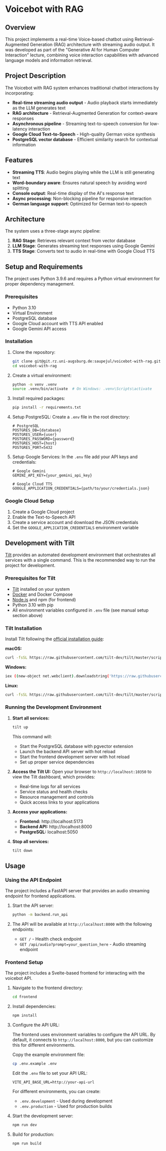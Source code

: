 # Voicebot with RAG

## Overview

This project implements a real-time Voice-based chatbot using Retrieval-Augmented Generation (RAG) architecture with
streaming audio output. It was developed as part of the "Generative AI for Human Computer Interaction" lecture,
combining voice interaction capabilities with advanced language models and information retrieval.

## Project Description

The Voicebot with RAG system enhances traditional chatbot interactions by incorporating:

- **Real-time streaming audio output** - Audio playback starts immediately as the LLM generates text
- **RAG architecture** - Retrieval-Augmented Generation for context-aware responses
- **Asynchronous pipeline** - Streaming text-to-speech conversion for low-latency interaction
- **Google Cloud Text-to-Speech** - High-quality German voice synthesis
- **PostgreSQL vector database** - Efficient similarity search for contextual information

## Features

- **Streaming TTS**: Audio begins playing while the LLM is still generating text
- **Word-boundary aware**: Ensures natural speech by avoiding word splitting
- **Console output**: Real-time display of the AI's response text
- **Async processing**: Non-blocking pipeline for responsive interaction
- **German language support**: Optimized for German text-to-speech

## Architecture

The system uses a three-stage async pipeline:

1. **RAG Stage**: Retrieves relevant context from vector database
2. **LLM Stage**: Generates streaming text responses using Google Gemini
3. **TTS Stage**: Converts text to audio in real-time with Google Cloud TTS

## Setup and Requirements

The project uses Python 3.9.6 and requires a Python virtual environment for proper dependency management.

### Prerequisites

- Python 3.10
- Virtual Environment
- PostgreSQL database
- Google Cloud account with TTS API enabled
- Google Gemini API access

### Installation

1. Clone the repository:
   ```bash
   git clone git@git.rz.uni-augsburg.de:saupejul/voicebot-with-rag.git
   cd voicebot-with-rag
   ```

2. Create a virtual environment:
   ```bash
   python -m venv .venv
   source .venv/bin/activate  # On Windows: .venv\Scripts\activate
   ```

3. Install required packages:
   ```bash
   pip install -r requirements.txt
   ```

4. Setup PostgreSQL:
   Create a `.env` file in the root directory:
   ```
   # PostgreSQL
   POSTGRES_DB={database}
   POSTGRES_USER={user}
   POSTGRES_PASSWORD={password}
   POSTGRES_HOST={host}
   POSTGRES_PORT=5432
   ```

5. Setup Google Services:
   In the `.env` file add your API keys and credentials:
   ```
   # Google Gemini
   GEMINI_API_KEY={your_gemini_api_key}

   # Google Cloud TTS
   GOOGLE_APPLICATION_CREDENTIALS={path/to/your/credentials.json}
   ```

### Google Cloud Setup

1. Create a Google Cloud project
2. Enable the Text-to-Speech API
3. Create a service account and download the JSON credentials
4. Set the `GOOGLE_APPLICATION_CREDENTIALS` environment variable

## Development with Tilt

[Tilt](https://tilt.dev/) provides an automated development environment that orchestrates all services with a single
command. This is the recommended way to run the project for development.

### Prerequisites for Tilt

- [Tilt](https://tilt.dev/) installed on your system
- [Docker](https://www.docker.com/) and Docker Compose
- [Node.js](https://nodejs.org/) and npm (for frontend)
- Python 3.10 with pip
- All environment variables configured in `.env` file (see manual setup section above)

### Tilt Installation

Install Tilt following the [official installation guide](https://docs.tilt.dev/install.html):

**macOS:**

```bash
curl -fsSL https://raw.githubusercontent.com/tilt-dev/tilt/master/scripts/install.sh | bash
```

**Windows:**

```bash
iex ((new-object net.webclient).downloadstring('https://raw.githubusercontent.com/tilt-dev/tilt/master/scripts/install.ps1'))
```

**Linux:**

```bash
curl -fsSL https://raw.githubusercontent.com/tilt-dev/tilt/master/scripts/install.sh | bash
```

### Running the Development Environment

1. **Start all services:**
   ```bash
   tilt up
   ```
   This command will:
    - Start the PostgreSQL database with pgvector extension
    - Launch the backend API server with hot reload
    - Start the frontend development server with hot reload
    - Set up proper service dependencies

2. **Access the Tilt UI:**
   Open your browser to `http://localhost:10350` to view the Tilt dashboard, which provides:
    - Real-time logs for all services
    - Service status and health checks
    - Resource management and controls
    - Quick access links to your applications

3. **Access your applications:**
    - **Frontend:** http://localhost:5173
    - **Backend API:** http://localhost:8000
    - **PostgreSQL:** localhost:5050

4. **Stop all services:**
   ```bash
   tilt down
   ```

## Usage

### Using the API Endpoint

The project includes a FastAPI server that provides an audio streaming endpoint for frontend applications.

1. Start the API server:
   ```bash
   python -m backend.run_api
   ```

2. The API will be available at `http://localhost:8000` with the following endpoints:
    - `GET /` - Health check endpoint
    - `GET /api/audio?prompt=your_question_here` - Audio streaming endpoint

### Frontend Setup

The project includes a Svelte-based frontend for interacting with the voicebot API.

1. Navigate to the frontend directory:
   ```bash
   cd frontend
   ```

2. Install dependencies:
   ```bash
   npm install
   ```

3. Configure the API URL:

   The frontend uses environment variables to configure the API URL. By default, it connects to `http://localhost:8000`,
   but you can customize this for different environments.

   Copy the example environment file:
   ```bash
   cp .env.example .env
   ```

   Edit the `.env` file to set your API URL:
   ```
   VITE_API_BASE_URL=http://your-api-url
   ```

   For different environments, you can create:
    - `.env.development` - Used during development
    - `.env.production` - Used for production builds

4. Start the development server:
   ```bash
   npm run dev
   ```

5. Build for production:
   ```bash
   npm run build
   ```

